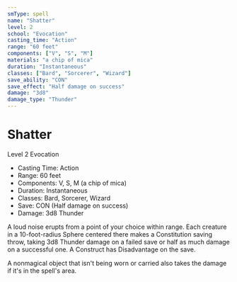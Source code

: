```yaml
---
smType: spell
name: "Shatter"
level: 2
school: "Evocation"
casting_time: "Action"
range: "60 feet"
components: ["V", "S", "M"]
materials: "a chip of mica"
duration: "Instantaneous"
classes: ["Bard", "Sorcerer", "Wizard"]
save_ability: "CON"
save_effect: "Half damage on success"
damage: "3d8"
damage_type: "Thunder"
---
```


# Shatter
Level 2 Evocation

- Casting Time: Action
- Range: 60 feet
- Components: V, S, M (a chip of mica)
- Duration: Instantaneous
- Classes: Bard, Sorcerer, Wizard
- Save: CON (Half damage on success)
- Damage: 3d8 Thunder

A loud noise erupts from a point of your choice within range. Each creature in a 10-foot-radius Sphere centered there makes a Constitution saving throw, taking 3d8 Thunder damage on a failed save or half as much damage on a successful one. A Construct has Disadvantage on the save.

A nonmagical object that isn't being worn or carried also takes the damage if it's in the spell's area.
